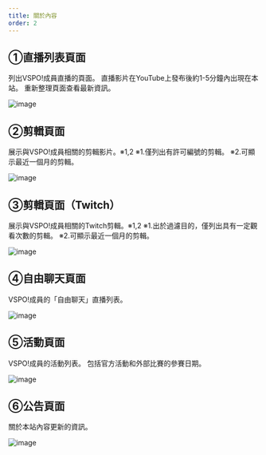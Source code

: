 ```yaml
---
title: 關於內容
order: 2
---
```


## ①直播列表頁面
列出VSPO!成員直播的頁面。
直播影片在YouTube上發布後約1-5分鐘內出現在本站。
重新整理頁面查看最新資訊。

![image](/about/page/live.png)

## ②剪輯頁面
展示與VSPO!成員相關的剪輯影片。※1,2
※1.僅列出有許可編號的剪輯。
※2.可顯示最近一個月的剪輯。

![image](/about/page/clips.png)

## ③剪輯頁面（Twitch）
展示與VSPO!成員相關的Twitch剪輯。※1,2
※1.出於過濾目的，僅列出具有一定觀看次數的剪輯。
※2.可顯示最近一個月的剪輯。

![image](/about/page/twitch-clips.png)

## ④自由聊天頁面
VSPO!成員的「自由聊天」直播列表。

![image](/about/page/freechat.png)

## ⑤活動頁面
VSPO!成員的活動列表。
包括官方活動和外部比賽的參賽日期。

![image](/about/page/events.png)

## ⑥公告頁面
關於本站內容更新的資訊。

![image](/about/page/site-news.png)